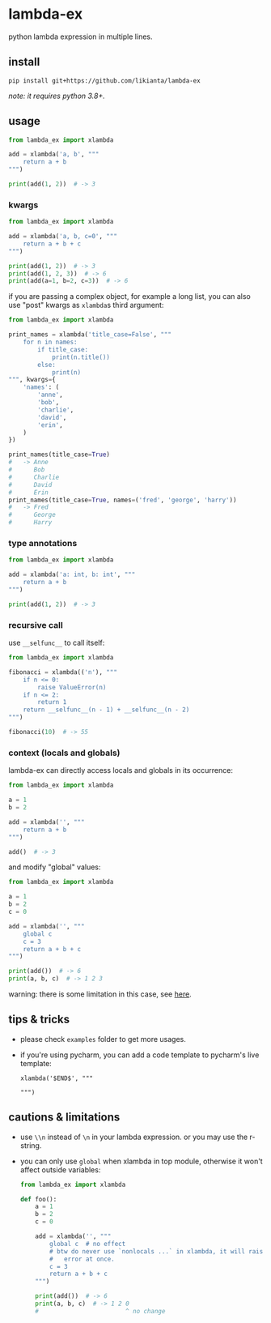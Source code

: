 # lambda-ex

python lambda expression in multiple lines.

## install

```shell
pip install git+https://github.com/likianta/lambda-ex
```

*note: it requires python 3.8+.*

## usage

```python
from lambda_ex import xlambda

add = xlambda('a, b', """
    return a + b
""")

print(add(1, 2))  # -> 3
```

### kwargs

```python
from lambda_ex import xlambda

add = xlambda('a, b, c=0', """
    return a + b + c
""")

print(add(1, 2))  # -> 3
print(add(1, 2, 3))  # -> 6
print(add(a=1, b=2, c=3))  # -> 6
```

if you are passing a complex object, for example a long list, you can also use
"post" kwargs as `xlambda`s third argument:

```python
from lambda_ex import xlambda

print_names = xlambda('title_case=False', """
    for n in names:
        if title_case:
            print(n.title())
        else:
            print(n)
""", kwargs={
    'names': (
        'anne',
        'bob',
        'charlie',
        'david',
        'erin',
    )
})

print_names(title_case=True)
#   -> Anne
#      Bob
#      Charlie
#      David
#      Erin
print_names(title_case=True, names=('fred', 'george', 'harry'))
#   -> Fred
#      George
#      Harry
```

### type annotations

```python
from lambda_ex import xlambda

add = xlambda('a: int, b: int', """
    return a + b
""")

print(add(1, 2))  # -> 3
```

### recursive call

use `__selfunc__` to call itself:

```python
from lambda_ex import xlambda

fibonacci = xlambda(('n'), """
    if n <= 0:
        raise ValueError(n)
    if n <= 2:
        return 1
    return __selfunc__(n - 1) + __selfunc__(n - 2)
""")

fibonacci(10)  # -> 55
```

### context (locals and globals)

lambda-ex can directly access locals and globals in its occurrence:

```python
from lambda_ex import xlambda

a = 1
b = 2

add = xlambda('', """
    return a + b
""")

add()  # -> 3
```

and modify "global" values:

```python
from lambda_ex import xlambda

a = 1
b = 2
c = 0

add = xlambda('', """
    global c
    c = 3
    return a + b + c
""")

print(add())  # -> 6
print(a, b, c)  # -> 1 2 3
```

warning: there is some limitation in this case, see [here](#20220810124919).

## tips & tricks

-   please check `examples` folder to get more usages.

-   if you're using pycharm, you can add a code template to pycharm's live
    template:

    ```
    xlambda('$END$', """

    """)
    ```

## cautions & limitations

-   use `\\n` instead of `\n` in your lambda expression. or you may use the
    r-string.

<a id="20220810124919"></a>

-   you can only use `global` when xlambda in top module, otherwise it won't
    affect outside variables:

    ```python
    from lambda_ex import xlambda

    def foo():
        a = 1
        b = 2
        c = 0

        add = xlambda('', """
            global c  # no effect
            # btw do never use `nonlocals ...` in xlambda, it will raise an
            #   error at once.
            c = 3
            return a + b + c
        """)

        print(add())  # -> 6
        print(a, b, c)  # -> 1 2 0
        #                        ^ no change
    ```

